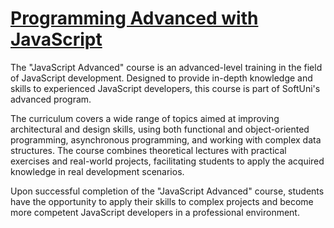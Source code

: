 # [Programming Advanced with JavaScript](https://softuni.bg/modules/76/js-advanced/1445)

The "JavaScript Advanced" course is an advanced-level training in the field of JavaScript development. Designed to provide in-depth knowledge and skills to experienced JavaScript developers, this course is part of SoftUni's advanced program.

The curriculum covers a wide range of topics aimed at improving architectural and design skills, using both functional and object-oriented programming, asynchronous programming, and working with complex data structures. The course combines theoretical lectures with practical exercises and real-world projects, facilitating students to apply the acquired knowledge in real development scenarios.

Upon successful completion of the "JavaScript Advanced" course, students have the opportunity to apply their skills to complex projects and become more competent JavaScript developers in a professional environment.
